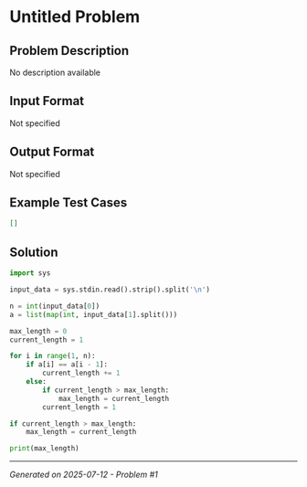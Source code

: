# Untitled Problem

## Problem Description
No description available

## Input Format
Not specified

## Output Format
Not specified

## Example Test Cases
```json
[]
```

## Solution
```python
import sys

input_data = sys.stdin.read().strip().split('\n')

n = int(input_data[0])
a = list(map(int, input_data[1].split()))

max_length = 0
current_length = 1

for i in range(1, n):
    if a[i] == a[i - 1]:
        current_length += 1
    else:
        if current_length > max_length:
            max_length = current_length
        current_length = 1

if current_length > max_length:
    max_length = current_length

print(max_length)
```

---
*Generated on 2025-07-12 - Problem #1*